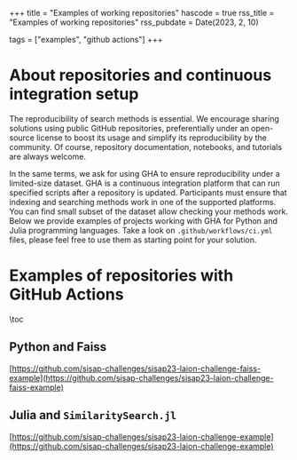+++
title = "Examples of working repositories"
hascode = true
rss_title = "Examples of working repositories"
rss_pubdate = Date(2023, 2, 10)

tags = ["examples", "github actions"]
+++

# About repositories and continuous integration setup
The reproducibility of search methods is essential. We encourage sharing solutions using public GitHub repositories, preferentially under an open-source license to boost its usage and simplify its reproducibility by the community. Of course, repository documentation, notebooks, and tutorials are always welcome.

In the same terms, we ask for using GHA to ensure reproducibility under a limited-size dataset. GHA is a continuous integration platform that can run specified scripts after a repository is updated. Participants must ensure that indexing and searching methods work in one of the supported platforms. You can find small subset of the dataset allow checking your methods work. Below we provide examples of projects working with GHA for Python and Julia programming languages. 
Take a look on `.github/workflows/ci.yml` files, please feel free to use them as starting point for your solution. 


# Examples of repositories with GitHub Actions 

\toc

## Python and Faiss

[https://github.com/sisap-challenges/sisap23-laion-challenge-faiss-example](https://github.com/sisap-challenges/sisap23-laion-challenge-faiss-example)

## Julia and `SimilaritySearch.jl`
[https://github.com/sisap-challenges/sisap23-laion-challenge-example](https://github.com/sisap-challenges/sisap23-laion-challenge-example)


